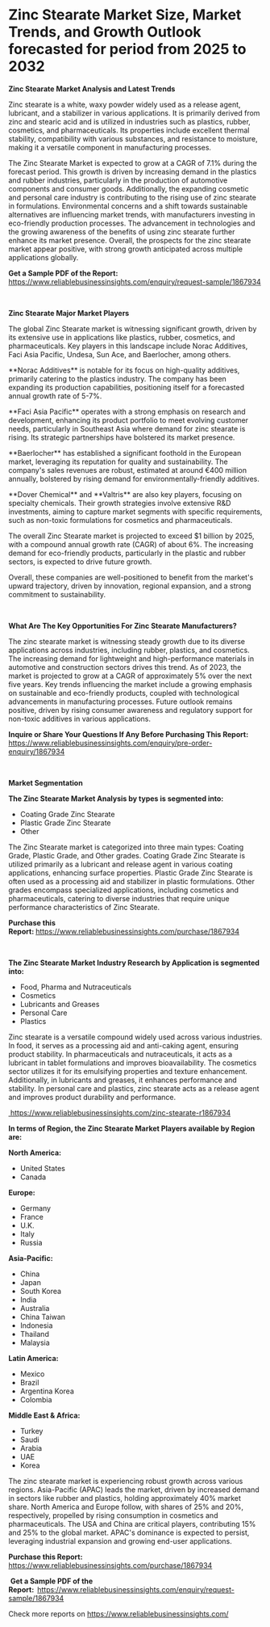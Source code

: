 <p><h1>Zinc Stearate Market Size, Market Trends, and Growth Outlook forecasted for period from 2025 to 2032</h1></p><p><strong>Zinc Stearate Market Analysis and Latest Trends</strong></p>
<p><p>Zinc stearate is a white, waxy powder widely used as a release agent, lubricant, and a stabilizer in various applications. It is primarily derived from zinc and stearic acid and is utilized in industries such as plastics, rubber, cosmetics, and pharmaceuticals. Its properties include excellent thermal stability, compatibility with various substances, and resistance to moisture, making it a versatile component in manufacturing processes.</p><p>The Zinc Stearate Market is expected to grow at a CAGR of 7.1% during the forecast period. This growth is driven by increasing demand in the plastics and rubber industries, particularly in the production of automotive components and consumer goods. Additionally, the expanding cosmetic and personal care industry is contributing to the rising use of zinc stearate in formulations. Environmental concerns and a shift towards sustainable alternatives are influencing market trends, with manufacturers investing in eco-friendly production processes. The advancement in technologies and the growing awareness of the benefits of using zinc stearate further enhance its market presence. Overall, the prospects for the zinc stearate market appear positive, with strong growth anticipated across multiple applications globally.</p></p>
<p><strong>Get a Sample PDF of the Report:&nbsp;</strong> <a href="https://www.reliablebusinessinsights.com/enquiry/request-sample/1867934?utm_campaign=2752&utm_medium=2&utm_source=Github&utm_content=ia&utm_term=01042025&utm_id=zinc-stearate">https://www.reliablebusinessinsights.com/enquiry/request-sample/1867934</a></p>
<p>&nbsp;</p>
<p><strong>Zinc Stearate Major Market Players</strong></p>
<p><p>The global Zinc Stearate market is witnessing significant growth, driven by its extensive use in applications like plastics, rubber, cosmetics, and pharmaceuticals. Key players in this landscape include Norac Additives, Faci Asia Pacific, Undesa, Sun Ace, and Baerlocher, among others.</p><p>**Norac Additives** is notable for its focus on high-quality additives, primarily catering to the plastics industry. The company has been expanding its production capabilities, positioning itself for a forecasted annual growth rate of 5-7%. </p><p>**Faci Asia Pacific** operates with a strong emphasis on research and development, enhancing its product portfolio to meet evolving customer needs, particularly in Southeast Asia where demand for zinc stearate is rising. Its strategic partnerships have bolstered its market presence.</p><p>**Baerlocher** has established a significant foothold in the European market, leveraging its reputation for quality and sustainability. The company's sales revenues are robust, estimated at around €400 million annually, bolstered by rising demand for environmentally-friendly additives.</p><p>**Dover Chemical** and **Valtris** are also key players, focusing on specialty chemicals. Their growth strategies involve extensive R&D investments, aiming to capture market segments with specific requirements, such as non-toxic formulations for cosmetics and pharmaceuticals.</p><p>The overall Zinc Stearate market is projected to exceed $1 billion by 2025, with a compound annual growth rate (CAGR) of about 6%. The increasing demand for eco-friendly products, particularly in the plastic and rubber sectors, is expected to drive future growth. </p><p>Overall, these companies are well-positioned to benefit from the market's upward trajectory, driven by innovation, regional expansion, and a strong commitment to sustainability.</p></p>
<p>&nbsp;</p>
<p><strong>What Are The Key Opportunities For Zinc Stearate Manufacturers?</strong></p>
<p><p>The zinc stearate market is witnessing steady growth due to its diverse applications across industries, including rubber, plastics, and cosmetics. The increasing demand for lightweight and high-performance materials in automotive and construction sectors drives this trend. As of 2023, the market is projected to grow at a CAGR of approximately 5% over the next five years. Key trends influencing the market include a growing emphasis on sustainable and eco-friendly products, coupled with technological advancements in manufacturing processes. Future outlook remains positive, driven by rising consumer awareness and regulatory support for non-toxic additives in various applications.</p></p>
<p><strong>Inquire or Share Your Questions If Any Before Purchasing This Report:</strong> <a href="https://www.reliablebusinessinsights.com/enquiry/pre-order-enquiry/1867934?utm_campaign=2752&utm_medium=2&utm_source=Github&utm_content=ia&utm_term=01042025&utm_id=zinc-stearate">https://www.reliablebusinessinsights.com/enquiry/pre-order-enquiry/1867934</a></p>
<p>&nbsp;</p>
<p><strong>Market Segmentation</strong></p>
<p><strong>The Zinc Stearate Market Analysis by types is segmented into:</strong></p>
<p><ul><li>Coating Grade Zinc Stearate</li><li>Plastic Grade Zinc Stearate</li><li>Other</li></ul></p>
<p><p>The Zinc Stearate market is categorized into three main types: Coating Grade, Plastic Grade, and Other grades. Coating Grade Zinc Stearate is utilized primarily as a lubricant and release agent in various coating applications, enhancing surface properties. Plastic Grade Zinc Stearate is often used as a processing aid and stabilizer in plastic formulations. Other grades encompass specialized applications, including cosmetics and pharmaceuticals, catering to diverse industries that require unique performance characteristics of Zinc Stearate.</p></p>
<p><strong>Purchase this Report:&nbsp;</strong><a href="https://www.reliablebusinessinsights.com/purchase/1867934?utm_campaign=2752&utm_medium=2&utm_source=Github&utm_content=ia&utm_term=01042025&utm_id=zinc-stearate">https://www.reliablebusinessinsights.com/purchase/1867934</a></p>
<p>&nbsp;</p>
<p><strong>The Zinc Stearate Market Industry Research by Application is segmented into:</strong></p>
<p><ul><li>Food, Pharma and Nutraceuticals</li><li>Cosmetics</li><li>Lubricants and Greases</li><li>Personal Care</li><li>Plastics</li></ul></p>
<p><p>Zinc stearate is a versatile compound widely used across various industries. In food, it serves as a processing aid and anti-caking agent, ensuring product stability. In pharmaceuticals and nutraceuticals, it acts as a lubricant in tablet formulations and improves bioavailability. The cosmetics sector utilizes it for its emulsifying properties and texture enhancement. Additionally, in lubricants and greases, it enhances performance and stability. In personal care and plastics, zinc stearate acts as a release agent and improves product durability and performance.</p></p>
<p><a href="https://www.reliablebusinessinsights.com/zinc-stearate-r1867934?utm_campaign=2752&utm_medium=2&utm_source=Github&utm_content=ia&utm_term=01042025&utm_id=zinc-stearate">&nbsp;https://www.reliablebusinessinsights.com/zinc-stearate-r1867934</a></p>
<p><strong>In terms of Region, the Zinc Stearate Market Players available by Region are:</strong></p>
<p>
    <p> <strong> North America: </strong>
        <ul>
            <li>United States</li>
            <li>Canada</li>
        </ul>
        </p> 
    <p> <strong> Europe: </strong>
        <ul>
            <li>Germany</li>
            <li>France</li>
            <li>U.K.</li>
            <li>Italy</li>
            <li>Russia</li>
        </ul>
        </p> 
    <p> <strong> Asia-Pacific: </strong>
        <ul>
            <li>China</li>
            <li>Japan</li>
            <li>South Korea</li>
            <li>India</li>
            <li>Australia</li>
            <li>China Taiwan</li>
            <li>Indonesia</li>
            <li>Thailand</li>
            <li>Malaysia</li>
        </ul>
        </p> 
    <p> <strong> Latin America: </strong>
        <ul>
            <li>Mexico</li>
            <li>Brazil</li>
            <li>Argentina Korea</li>
            <li>Colombia</li>
        </ul>
        </p> 
    <p> <strong> Middle East & Africa: </strong>
        <ul>
            <li>Turkey</li>
            <li>Saudi</li>
            <li>Arabia</li>
            <li>UAE</li>
            <li>Korea</li>
        </ul>
    </p>
    </p>
<p><p>The zinc stearate market is experiencing robust growth across various regions. Asia-Pacific (APAC) leads the market, driven by increased demand in sectors like rubber and plastics, holding approximately 40% market share. North America and Europe follow, with shares of 25% and 20%, respectively, propelled by rising consumption in cosmetics and pharmaceuticals. The USA and China are critical players, contributing 15% and 25% to the global market. APAC's dominance is expected to persist, leveraging industrial expansion and growing end-user applications.</p></p>
<p><strong>Purchase this Report: </strong><a href="https://www.reliablebusinessinsights.com/purchase/1867934?utm_campaign=2752&utm_medium=2&utm_source=Github&utm_content=ia&utm_term=01042025&utm_id=zinc-stearate">https://www.reliablebusinessinsights.com/purchase/1867934</a></p>
<p>&nbsp;<strong>Get a Sample PDF of the Report:&nbsp;&nbsp;</strong><a href="https://www.reliablebusinessinsights.com/enquiry/request-sample/1867934?utm_campaign=2752&utm_medium=2&utm_source=Github&utm_content=ia&utm_term=01042025&utm_id=zinc-stearate">https://www.reliablebusinessinsights.com/enquiry/request-sample/1867934</a></p>
<p><strong></strong></p>
<p>Check more reports on <a href="https://www.reliablebusinessinsights.com/?utm_campaign=2752&utm_medium=2&utm_source=Github&utm_content=ia&utm_term=01042025&utm_id=zinc-stearate">https://www.reliablebusinessinsights.com/</a></p>